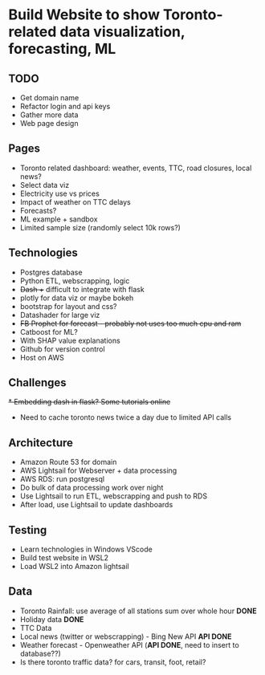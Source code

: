 Build Website to show Toronto-related data visualization, forecasting, ML
===

TODO
---
*   Get domain name
*   Refactor login and api keys
*   Gather more data
*   Web page design

Pages
---
*	Toronto related dashboard: weather, events, TTC, road closures, local news?
*	Select data viz
*	Electricity use vs prices
*	Impact of weather on TTC delays
*	Forecasts?
*	ML example + sandbox
*	Limited sample size (randomly select 10k rows?)

Technologies
---
*	Postgres database
*	Python ETL, webscrapping, logic
*	<s>Dash +</s> difficult to integrate with flask
*   plotly for data viz or maybe bokeh
*   bootstrap for layout and css?
*	Datashader for large viz
*	<s>FB Prophet for forecast - probably not uses too much cpu and ram</s>
*	Catboost for ML?
*	With SHAP value explanations
*	Github for version control
*	Host on AWS

Challenges
---
<s>*	Embedding dash in flask? Some tutorials online</s>
*   Need to cache toronto news twice a day due to limited API calls

Architecture
---
*   Amazon Route 53 for domain
*   AWS Lightsail for Webserver + data processing
*	AWS RDS: run postgresql
*	Do bulk of data processing work over night
*	Use Lightsail to run ETL, webscrapping and push to RDS
*	After load, use Lightsail to update dashboards

Testing
---
*	Learn technologies in Windows VScode
*	Build test website in WSL2
*	Load WSL2 into Amazon lightsail

Data 
---
*	Toronto Rainfall: use average of all stations sum over whole hour **DONE**
*	Holiday data **DONE**
*	TTC Data
*	Local news (twitter or webscrapping) - Bing New API **API DONE**
*	Weather forecast - Openweather API (**API DONE**, need to insert to database??)
*   Is there toronto traffic data? for cars, transit, foot, retail?